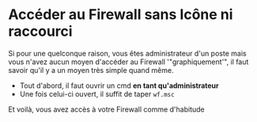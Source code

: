 # Accéder au Firewall sans Icône ni raccourci

Si pour une quelconque raison, vous êtes administrateur d'un poste mais
vous n'avez aucun moyen d'accéder au Firewall '"graphiquement'", il
faut savoir qu'il y a un moyen très simple quand même.

* Tout d'abord, il faut ouvrir un cmd **en tant qu'administrateur**
* Une fois celui-ci ouvert, il suffit de taper `wf.msc`

Et voilà, vous avez accès à votre Firewall comme d'habitude
